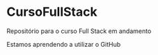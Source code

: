 # CursoFullStack
Repositório para o curso Full Stack em andamento

Estamos aprendendo a utilizar o GitHub
